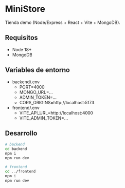 # MiniStore

Tienda demo (Node/Express + React + Vite + MongoDB).


## Requisitos
- Node 18+
- MongoDB

## Variables de entorno
- backend/.env
  - PORT=4000
  - MONGO_URL=...
  - ADMIN_TOKEN=...
  - CORS_ORIGINS=http://localhost:5173
- frontend/.env
  - VITE_API_URL=http://localhost:4000
  - VITE_ADMIN_TOKEN=...

## Desarrollo
```bash
# backend
cd backend
npm i
npm run dev

# frontend
cd ../frontend
npm i
npm run dev
